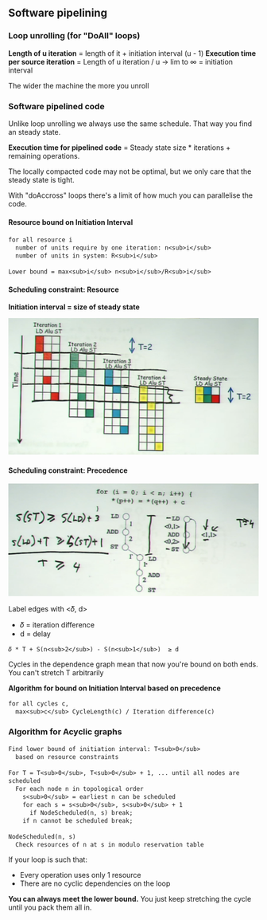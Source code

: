 ## Software pipelining

### Loop unrolling (for "DoAll" loops)

**Length of u iteration** = length of it + initiation interval (u - 1)
**Execution time per source iteration** = Length of u iteration / u → lim to ∞ = initiation interval

The wider the machine the more you unroll

### Software pipelined code

Unlike loop unrolling we always use the same schedule. That way you find an steady state.

**Execution time for pipelined code** = Steady state size * iterations + remaining operations.

The locally compacted code may not be optimal, but we only care that the steady state is tight.

With "doAccross" loops there's a limit of how much you can parallelise the code.

#### Resource bound on Initiation Interval

```
for all resource i
  number of units require by one iteration: n<sub>i</sub>
  number of units in system: R<sub>i</sub>
  
Lower bound = max<sub>i</sub> n<sub>i</sub>/R<sub>i</sub>
```

#### Scheduling constraint: Resource

**Initiation interval = size of steady state**

![resource reservation table](/images/resourceReservationTable.png)

#### Scheduling constraint: Precedence

![precedence](/images/precedence.png)

Label edges with <𝛿, d>
* 𝛿 = iteration difference
* d = delay

```
𝛿 * T + S(n<sub>2</sub>) - S(n<sub>1</sub>)  ≥ d
```

Cycles in the dependence graph mean that now you're bound on both ends. You can't stretch T arbitrarily 

**Algorithm for bound on Initiation Interval based on precedence**
```
for all cycles c,
  max<sub>c</sub> CycleLength(c) / Iteration difference(c)
```

### Algorithm for Acyclic graphs

```
Find lower bound of initiation interval: T<sub>0</sub>
  based on resource constraints

For T = T<sub>0</sub>, T<sub>0</sub> + 1, ... until all nodes are scheduled
  For each node n in topological order
    s<sub>0</sub> = earliest n can be scheduled
    for each s = s<sub>0</sub>, s<sub>0</sub> + 1
      if NodeScheduled(n, s) break;
    if n cannot be scheduled break;
    
NodeScheduled(n, s)
  Check resources of n at s in modulo reservation table
```

If your loop is such that:
* Every operation uses only 1 resource
* There are no cyclic dependencies on the loop

**You can always meet the lower bound.** You just keep stretching the cycle until you pack them all in.
